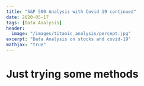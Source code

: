```yaml
---
title: "S&P 500 Analysis with Covid 19 continued"
date: 2020-05-17
tags: [Data Analysis]
header:
  image: "/images/titanic_analysis/percept.jpg"
excerpt: "Data Analysis on stocks and covid-19"
mathjax: "true"
---
```


# Just trying some methods

